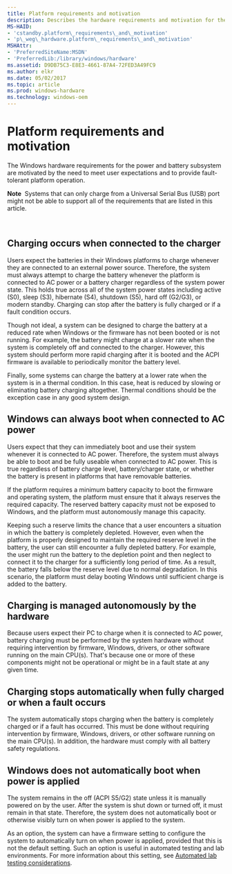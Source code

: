 ```yaml
---
title: Platform requirements and motivation
description: Describes the hardware requirements and motivation for the power and battery subsystem on the Windows platform.
MS-HAID:
- 'cstandby.platform\_requirements\_and\_motivation'
- 'p\_weg\_hardware.platform\_requirements\_and\_motivation'
MSHAttr:
- 'PreferredSiteName:MSDN'
- 'PreferredLib:/library/windows/hardware'
ms.assetid: D9DB75C3-E8E3-4661-87A4-72FED3A49FC9
ms.author: elkr
ms.date: 05/02/2017
ms.topic: article
ms.prod: windows-hardware
ms.technology: windows-oem
---
```


# Platform requirements and motivation


The Windows hardware requirements for the power and battery subsystem are motivated by the need to meet user expectations and to provide fault-tolerant platform operation.

**Note**  Systems that can only charge from a Universal Serial Bus (USB) port might not be able to support all of the requirements that are listed in this article.

 

## Charging occurs when connected to the charger


Users expect the batteries in their Windows platforms to charge whenever they are connected to an external power source. Therefore, the system must always attempt to charge the battery whenever the platform is connected to AC power or a battery charger regardless of the system power state. This holds true across all of the system power states including active (S0), sleep (S3), hibernate (S4), shutdown (S5), hard off (G2/G3), or modern standby. Charging can stop after the battery is fully charged or if a fault condition occurs.

Though not ideal, a system can be designed to charge the battery at a reduced rate when Windows or the firmware has not been booted or is not running. For example, the battery might charge at a slower rate when the system is completely off and connected to the charger. However, this system should perform more rapid charging after it is booted and the ACPI firmware is available to periodically monitor the battery level.

Finally, some systems can charge the battery at a lower rate when the system is in a thermal condition. In this case, heat is reduced by slowing or eliminating battery charging altogether. Thermal conditions should be the exception case in any good system design.

## Windows can always boot when connected to AC power


Users expect that they can immediately boot and use their system whenever it is connected to AC power. Therefore, the system must always be able to boot and be fully useable when connected to AC power. This is true regardless of battery charge level, battery/charger state, or whether the battery is present in platforms that have removable batteries.

If the platform requires a minimum battery capacity to boot the firmware and operating system, the platform must ensure that it always reserves the required capacity. The reserved battery capacity must not be exposed to Windows, and the platform must autonomously manage this capacity.

Keeping such a reserve limits the chance that a user encounters a situation in which the battery is completely depleted. However, even when the platform is properly designed to maintain the required reserve level in the battery, the user can still encounter a fully depleted battery. For example, the user might run the battery to the depletion point and then neglect to connect it to the charger for a sufficiently long period of time. As a result, the battery falls below the reserve level due to normal degradation. In this scenario, the platform must delay booting Windows until sufficient charge is added to the battery.

## Charging is managed autonomously by the hardware


Because users expect their PC to charge when it is connected to AC power, battery charging must be performed by the system hardware without requiring intervention by firmware, Windows, drivers, or other software running on the main CPU(s). That's because one or more of these components might not be operational or might be in a fault state at any given time.

## Charging stops automatically when fully charged or when a fault occurs


The system automatically stops charging when the battery is completely charged or if a fault has occurred. This must be done without requiring intervention by firmware, Windows, drivers, or other software running on the main CPU(s). In addition, the hardware must comply with all battery safety regulations.

## Windows does not automatically boot when power is applied


The system remains in the off (ACPI S5/G2) state unless it is manually powered on by the user. After the system is shut down or turned off, it must remain in that state. Therefore, the system does not automatically boot or otherwise visibly turn on when power is applied to the system.

As an option, the system can have a firmware setting to configure the system to automatically turn on when power is applied, provided that this is not the default setting. Such an option is useful in automated testing and lab environments. For more information about this setting, see [Automated lab testing considerations](automated-lab-testing-considerations.md).

 

 






